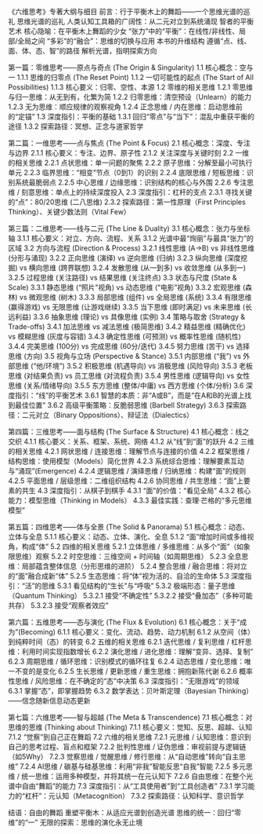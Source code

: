 《六维思考》专著大纲与细目
前言：行于平衡木上的舞蹈——一个思维光谱的巡礼
思维光谱的巡礼
人类认知工具箱的广阔性：从二元对立到系统涌现
智者的平衡艺术
核心隐喻：在平衡木上舞蹈的少女
“张力”中的“平衡”：在线性/非线性、局部/全局之间
“多彩”的“融合”：思维的切换与应用
本书的升维结构
遵循“点、线、面、体、态、智”的路径
解析光谱，指明探索方向

第一篇：零维思考——原点与奇点 (The Origin & Singularity)
1.1 核心概念：空与一
1.1.1 思维的归零点 (The Reset Point)
1.1.2 一切可能性的起点 (The Start of All Possibilities)
1.1.3 核心要义：归零、空性、本源
1.2 零维的相关思维
1.2.1 零思维与归一思维：从无到有，化繁为简
1.2.2 归零思维：清空预设（Unlearn）的能力
1.2.3 无为思维：顺应规律的观察视角
1.2.4 正念思维 / 内在思维：启动思维前的“定锚”
1.3 深度指引：平衡的基础
1.3.1 回归“零点”与“当下”：混乱中重获平衡的途径
1.3.2 探索路径：冥想、正念与道家哲学

第二篇：一维思考——点与焦点 (The Point & Focus)
2.1 核心概念：深度、专注与边界
2.1.1 核心要义：专注、边界、原子性
2.1.2 关注深度与关键时刻
2.2 一维的相关思维
2.2.1 点状思维：单一问题的聚焦
2.2.2 原子思维：分解至最小可执行单元
2.2.3 临界思维：“相变”节点（0到1）的识别
2.2.4 底限思维 / 短板思维：识别系统最脆弱点
2.2.5 中心思维 / 边缘思维：识别结构的核心与外围
2.2.6 专注思维 / 刻意思维：单点上的持续深度投入
2.3 深度指引：杠杆的支点
2.3.1 寻找关键的“点”：80/20思维 (二八思维)
2.3.2 探索路径：第一性原理（First Principles Thinking）、关键少数法则（Vital Few）

第三篇：二维思考——线与二元 (The Line & Duality)
3.1 核心概念：张力与坐标轴
3.1.1 核心要义：对立、方向、流程、关系
3.1.2 光谱中最“㶷丽”与最具“张力”的区域
3.2 方向与流程 (Direction & Process)
3.2.1 线性思维 (A→B) vs 非线性思维 (分形与涌现)
3.2.2 正向思维 (演绎) vs 逆向思维 (归纳)
3.2.3 纵向思维 (深度挖掘) vs 横向思维 (跨界联想)
3.2.4 发散思维 (从一到多) vs 收敛思维 (从多到一)
3.2.5 过程思维 (关注路径) vs 结果思维 (关注终点)
3.3 状态与尺度 (State & Scale)
3.3.1 静态思维 (“照片”视角) vs 动态思维 (“电影”视角)
3.3.2 宏观思维 (森林) vs 微观思维 (树木)
3.3.3 局部思维 (组件) vs 全局思维 (系统)
3.3.4 有限思维 (赢得游戏) vs 无限思维 (让游戏继续)
3.3.5 当下思维 (即时满足) vs 未来思维 (长远利益)
3.3.6 抽象思维 (理论) vs 具像思维 (实例)
3.4 策略与取舍 (Strategy & Trade-offs)
3.4.1 加法思维 vs 减法思维 (极简思维)
3.4.2 精益思维 (精确优化) vs 模糊思维 (灰度与容错)
3.4.3 确定性思维 (可预测) vs 概率性思维 (随机性)
3.4.4 完美思维 (100分) vs 完成思维 (60分/迭代)
3.4.5 努力思维 (苦干) vs 选择思维 (方向)
3.5 视角与立场 (Perspective & Stance)
3.5.1 内部思维 (“我”) vs 外部思维 (“他/环境”)
3.5.2 积极思维 (机遇导向) vs 消极思维 (风险导向)
3.5.3 老板思维 (对结果负责) vs 员工思维 (对流程负责)
3.5.4 男性思维 (逻辑导向) vs 女性思维 (关系/情绪导向)
3.5.5 东方思维 (整体/中庸) vs 西方思维 (个体/分析)
3.6 深度指引：“线”的平衡艺术
3.6.1 智慧的本质：非“A或B”，而是“在A和B的光谱上找到最佳位置”
3.6.2 高级平衡策略：反脆弱思维 (Barbell Strategy)
3.6.3 探索路径：二元对立（Binary Oppositions）、辩证法（Dialectics）

第四篇：三维思考——面与结构 (The Surface & Structure)
4.1 核心概念：线之交织
4.1.1 核心要义：关系、框架、系统、网络
4.1.2 从“线”到“面”的跃升
4.2 三维的相关思维
4.2.1 网状思维 / 连接思维：理解节点与连接的价值
4.2.2 框架思维 / 结构思维：使用模型（Models）简化世界
4.2.3 系统综合思维：理解要素互动与“涌现”(Emergence)
4.2.4 逻辑思维 / 演绎思维 / 归纳思维：构建“面”的规则
4.2.5 平面思维 / 层级思维：二维组织结构
4.2.6 协同思维 / 共生思维：“面”上要素的共生
4.3 深度指引：从棋子到棋手
4.3.1 “面”的价值：“看见全局”
4.3.2 核心能力：模型思维（Thinking in Models）
4.3.3 最佳实践：查理·芒格的“多元思维模型”

第五篇：四维思考——体与全景 (The Solid & Panorama)
5.1 核心概念：动态、立体与全息
5.1.1 核心要义：动态、立体、演化、全息
5.1.2 “面”增加时间或多维视角，构成“体”
5.2 四维的相关思维
5.2.1 立体思维 / 多维思维：从多个“面”（如象限思维）观察
5.2.2 时空思维：三维空间 + 时间轴（如周期思维）
5.2.3 全息思维：局部蕴含整体信息（分形思维的进阶）
5.2.4 整合思维 / 融合思维：将对立的“面”融合成新“体”
5.2.5 生态思维：将“体”视为活的、自洽的生命体
5.3 深度指引：“活”的思维
5.3.1 看见结构的“生长”与“呼吸”
5.3.2 极端形态：量子思维（Quantum Thinking）
5.3.2.1 接受“不确定性”
5.3.2.2 接受“叠加态”（多种可能共存）
5.3.2.3 接受“观察者效应”

第六篇：五维思考——态与演化 (The Flux & Evolution)
6.1 核心概念：关于“成为”(Becoming)
6.1.1 核心要义：变化、流动、趋势、动力机制
6.1.2 从空间（体）到纯粹时间（态）的转变
6.2 五维的相关思维
6.2.1 迭代思维 / 复利思维 / 杠杆思维：利用时间实现指数增长
6.2.2 演化思维 / 进化思维：理解“变异、选择、复制”
6.2.3 周期思维 / 循环思维：识别模式的循环往复
6.2.4 动态思维 / 变化思维：唯一不变的是变化
6.2.5 生长思维 / 更新思维 / 重生思维：拥抱新陈代谢
6.2.6 概率性思维 / 风险思维：在不确定的“态”中决策
6.3 深度指引：“无限游戏”的领域
6.3.1 掌握“态”，即掌握趋势
6.3.2 数学表达：贝叶斯定理（Bayesian Thinking）——信念随新信息动态更新

第七篇：六维思考——智与超越 (The Meta & Transcendence)
7.1 核心概念：对思维的思维 (Thinking about Thinking)
7.1.1 核心要义：觉知、反思、超越、认知
7.1.2 “觉察”到自己正在舞蹈
7.2 六维的相关思维
7.2.1 元思维 / 认知思维：意识到自己的思考过程、盲点和框架
7.2.2 批判性思维 / 证伪思维：审视前提与逻辑链（如5Why）
7.2.3 觉察思维 / 觉醒思维 / 修行思维：从“自动思维”转向“自主思维”
7.2.4 AI思维 / 碳基与硅基思维：利用“非我”智能反思“自我”智能
7.2.5 多元思维 / 统一思维：运用多种模型，并将其统一在元认知下
7.2.6 自由思维：在整个光谱中自由“舞蹈”的能力
7.3 深度指引：从“工具使用者”到“工具创造者”
7.3.1 学习能力的“杠杆”：元认知（Metacognition）
7.3.2 探索路径：认知科学、意识哲学

结语：自由的舞蹈
重塑平衡木：从适应光谱到创造光谱
思维的统一：回归“零维”的“一”
无限的探索：思维的演化永无止境

